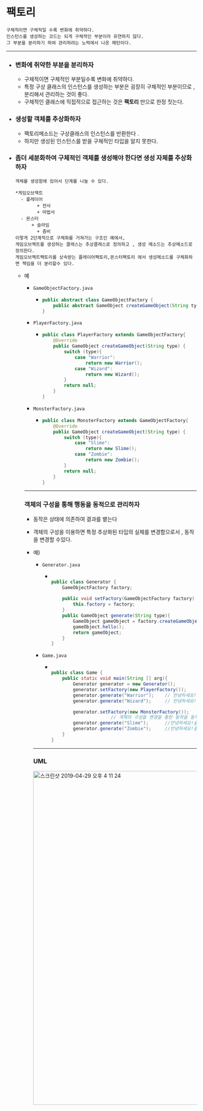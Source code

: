 # 팩토리

```
구체적이면 구체적일 수록 변화에 취약하다.
인스턴스를 생성하는 코드는 되게 구체적인 부분이라 유연하지 않다.
그 부분을 분리하기 하여 관리하려는 노력에서 나온 패턴이다.
```

---

- ### 변화에 취약한 부분을 분리하자

  - 구체적이면 구체적인 부분일수록 변화에 취약하다.
  - 특정 구상 클래스의 인스턴스를 생성하는 부분은 굉장히 구체적인 부분이므로 , 분리해서 관리하는 것이 좋다.
  - 구체적인 클래스에 직접적으로 접근하는 것은 **팩토리** 만으로 한정 짓는다.

- ### 생성할 객체를 추상화하자

  - 팩토리메소드는 구상클래스의 인스턴스를 반환한다 . 
  - 하지만 생성된 인스턴스를 받을 구체적인 타입을 알지 못한다.

- ### 좀더 세분화하여 구체적인 객체를 생성해야 한다면 생성 자체를 추상화하자

  ```
  객체를 생성함에 있어서 단계를 나눌 수 있다.
  
  *게임오브젝트 
    - 플레이어
   		  + 전사
   		  + 마법사
    - 몬스터
   	  	+ 슬라임
   		  + 좀비
  이렇게 2단계적으로 구체화를 거쳐가는 구조인 예에서,
  게임오브젝트를 생성하는 클래스는 추상클래스로 정의하고 , 생성 메소드는 추상메소드로 정의한다.
  게임오브젝트팩토리를 상속받는 플레이어팩토리,몬스터팩토리 에서 생성메소드를 구체화하면 책임을 더 분리할수 있다.
  ```

  - 예

    - `GameObjectFactory.java`

      - ```java
        public abstract class GameObjectFactory {
            public abstract GameObject createGameObject(String type);
        }
        ```

    - `PlayerFactory.java`

      - ```java
        public class PlayerFactory extends GameObjectFactory{
            @Override
            public GameObject createGameObject(String type) {
                switch (type){
                    case "Warrior":
                        return new Warrior();
                    case "Wizard":
                        return new Wizard();
                }
                return null;
            }
        }
        ```

    - `MonsterFactory.java`

      - ```java
        public class MonsterFactory extends GameObjectFactory{
            @Override
            public GameObject createGameObject(String type) {
                switch (type){
                    case "Slime":
                        return new Slime();
                    case "Zombie":
                        return new Zombie();
                }
                return null;
            }
        }
        ```

    ---

    ### 객체의 구성을 통해 행동을 동적으로 관리하자

    - 동작은 상태에 의존하여 결과를 뱉는다

    - 객체의 구성을 이용하면 특정 추상화된 타입의 실체를 변경함으로서 , 동작을 변경할 수있다.

    - 예)

      - `Generator.java`

        - ```java
          
          public class Generator {
              GameObjectFactory factory;
            
              public void setFactory(GameObjectFactory factory) {
                  this.factory = factory;
              }
              public GameObject generate(String type){
                  GameObject gameObject = factory.createGameObject(type);
                  gameObject.hello();
                  return gameObject;
              }
          }
          ```

      - `Game.java`

        - ```java
          
          public class Game {
              public static void main(String [] arg){
                  Generator generator = new Generator();
                  generator.setFactory(new PlayerFactory());
                  generator.generate("Warrior"); 	// 안녕하세요!전사가 생성되었습니다
                  generator.generate("Wizard");	 	// 안녕하세요!마법사가 생성되었습니다
          
                  generator.setFactory(new MonsterFactory());  
                				// 객체의 구성을 변경을 통한 동작을 동적 제어
                  generator.generate("Slime"); 		//안녕하세요!슬라임가 생성되었습니다
                  generator.generate("Zombie");		//안녕하세요!좀비가 생성되었습니다
              }
          }
          ```

      ---

      ### UML

      <img width="883" alt="스크린샷 2019-04-29 오후 4 11 24" src="https://user-images.githubusercontent.com/39197978/56881822-a52ad180-6a9c-11e9-99b8-71d7dc8a917b.png">